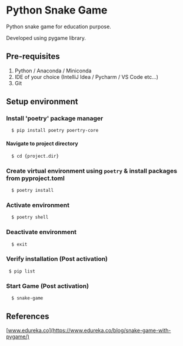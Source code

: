 # Python Snake Game

Python snake game for education purpose.

Developed using pygame library.

## Pre-requisites

1. Python / Anaconda / Miniconda
2. IDE of your choice (IntelliJ Idea / Pycharm / VS Code etc...)
3. Git

## Setup environment

### Install 'poetry' package manager

      $ pip install poetry poertry-core

#### Navigate to project directory

      $ cd {project.dir}

### Create virtual environment using `poetry` & install packages from pyproject.toml

      $ poetry install

### Activate environment

      $ poetry shell

### Deactivate environment

      $ exit

### Verify installation (Post activation)

     $ pip list

### Start Game (Post activation)

      $ snake-game

## References

[www.edureka.co](https://www.edureka.co/blog/snake-game-with-pygame/)